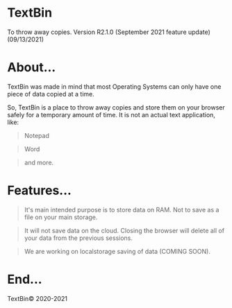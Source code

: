 # TextBin
To throw away copies.
Version R2.1.0 (September 2021 feature update) (09/13/2021)

# About...
TextBin was made in mind that most Operating Systems can only have one piece of data copied at a time.

So, TextBin is a place to throw away copies and store them on your browser safely for a temporary amount of time.
It is not an actual text application, like: 
> Notepad

> Word

> and more.

# Features...
> It's main intended purpose is to store data on RAM. Not to save as a file on your main storage.

> It will not save data on the cloud. Closing the browser will delete all of your data from the previous sessions.

> We are working on localstorage saving of data (COMING SOON).
# End...
TextBin© 2020-2021
